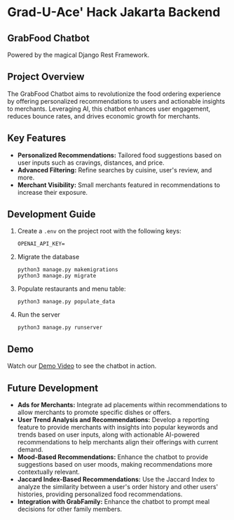 # Grad-U-Ace' Hack Jakarta Backend
## GrabFood Chatbot

Powered by the magical Django Rest Framework.

## Project Overview
The GrabFood Chatbot aims to revolutionize the food ordering experience by offering personalized recommendations to users and actionable insights to merchants. Leveraging AI, this chatbot enhances user engagement, reduces bounce rates, and drives economic growth for merchants.

## Key Features
- **Personalized Recommendations:** Tailored food suggestions based on user inputs such as cravings, distances, and price.
- **Advanced Filtering:** Refine searches by cuisine, user's review, and more.
- **Merchant Visibility:** Small merchants featured in recommendations to increase their exposure.

## Development Guide
1. Create a `.env` on the project root with the following keys:
   ```shell
   OPENAI_API_KEY=
   ```
2. Migrate the database
    ```shell
    python3 manage.py makemigrations
    python3 manage.py migrate
    ```
2. Populate restaurants and menu table:
    ```shell
    python3 manage.py populate_data 
    ```
3. Run the server
    ```shell
    python3 manage.py runserver
    ```

## Demo
Watch our [Demo Video](https://) to see the chatbot in action.

## Future Development
- **Ads for Merchants:** Integrate ad placements within recommendations to allow merchants to promote specific dishes or offers.
- **User Trend Analysis and Recommendations:** Develop a reporting feature to provide merchants with insights into popular keywords and trends based on user inputs, along with actionable AI-powered recommendations to help merchants align their offerings with current demand.
- **Mood-Based Recommendations:** Enhance the chatbot to provide suggestions based on user moods, making recommendations more contextually relevant.
- **Jaccard Index-Based Recommendations:** Use the Jaccard Index to analyze the similarity between a user's order history and other users' histories, providing personalized food recommendations.
- **Integration with GrabFamily:** Enhance the chatbot to prompt meal decisions for other family members.
